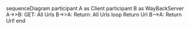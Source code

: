 sequenceDiagram
    participant A as Client
    participant B as WayBackServer
    A->>B: GET: All Urls
    B->>A: Return: All Urls
    loop Return Url
        B-->A: Return Url!
    end